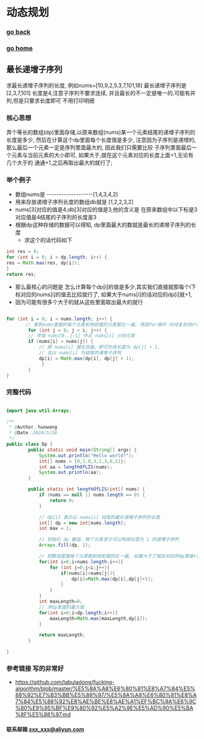 # 动态规划
### [go back](/x2q/algorithm/algorithm)      
### [go home](/x2q)   
## 最长递增子序列
求最长递增子序列的长度, 例如nums=[10,9,2,5,3,7,101,18] 最长递增子序列是[2,3,7,101] 长度是4,注意子序列不要求连续, 
并且最长的不一定是唯一的,可能有并列,但是只要求长度即可 不用打印明细

### 核心思想
弄个等长的数组(dp)里面存储,以原来数组(nums)某一个元素结尾的递增子序列的长度是多少, 然后在计算这个dp里面每个长度值是多少,
注意因为子序列是递增的, 那么最后一个元素一定是序列里面最大的, 因此我们只需要比较 子序列里面最后一个元素与当前元素的大小即可,
如果大于,就在这个元素对应的长度上面+1,无论有几个大于的 通通+1,之后再取出最大的就行了;

### 举个例子
+ 数组nums是 -------------------[1,4,3,4,2]
+ 用来存放递增子序列长度的数组db就是 [1,2,2,3,2]
+ nums[3]对应的值是4;db[3]对应的值是3,他的含义是 在原来数组中以下标是3对应值是4结尾的子序列的长度是3                
+ 根据dp这种存储的数据可以得知, dp里面最大的数就是最长的递增子序列的长度
  + 求这个的话代码如下
```java
int res = 0;
for (int i = 0; i < dp.length; i++) {
res = Math.max(res, dp[i]);
}
return res;
```
+ 那么最核心的问题是 怎么计算每个dp[i]的值是多少,其实我们直接就那每个i下标对应的nums[i]的值去比较就行了, 如果大于nums[i]的话对应的dp[i]就+1,
+ 因为可能有很多个大于的就从这些里面取出最大的就行
```java

for (int i = 0; i < nums.length; i++) {
       // 拿到nums里面的每个元素和他前面的元素都比一遍, 两层for循环 时间复杂的n*n
        for (int j = 0; j < i; j++) {
        // 寻找 nums[0..j-1] 中比 nums[i] 小的元素
        if (nums[i] > nums[j]) {
            // 把 nums[i] 接在后面，即可形成长度为 dp[j] + 1，
            // 且以 nums[i] 为结尾的递增子序列
            dp[i] = Math.max(dp[i], dp[j] + 1);
             }
        }
}

```
  
### 完整代码
```java

import java.util.Arrays;

/**
 * @Author：huowang
 * @Date：2024/5/28
 */
public class Dp {
        public static void main(String[] args) {
            System.out.println("Hello world!");
            int[] nums = {0,1,0,3,2,3,8,11};
            int aa = lengthOfLIS(nums);
            System.out.println(aa);
        }

        public static int lengthOfLIS(int[] nums) {
            if (nums == null || nums.length == 0) {
                return 0;
            }

            // dp[i] 表示以 nums[i] 结尾的最长递增子序列的长度
            int[] dp = new int[nums.length];
            int max = 1;

            // 初始化 dp 数组，每个元素至少可以构成长度为 1 的递增子序列
            Arrays.fill(dp, 1);

            // 把数组里面每个元素都和他前面的比一遍, 如果大于了就在对应的dp里面+1
            for(int i=0;i<nums.length;i++){
                for (int j=0;j<i;j++){
                    if(nums[i]>nums[j]){
                        dp[i]=Math.max(dp[i],dp[j]+1);
                    }
                }
            }
            int maxLength=0;
            // 求dp里面的最大值
            for(int i=0;i<dp.length;i++){
                maxLength=Math.max(maxLength,dp[i]);
            }

            return maxLength;
        }

}


```

### 参考链接 写的非常好
+ https://github.com/labuladong/fucking-algorithm/blob/master/%E5%8A%A8%E6%80%81%E8%A7%84%E5%88%92%E7%B3%BB%E5%88%97/%E5%8A%A8%E6%80%81%E8%A7%84%E5%88%92%E8%AE%BE%E8%AE%A1%EF%BC%9A%E6%9C%80%E9%95%BF%E9%80%92%E5%A2%9E%E5%AD%90%E5%BA%8F%E5%88%97.md

#### 联系邮箱 xxx_xxx@aliyun.com